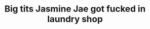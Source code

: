 ---
layout: post
title: Big tits Jasmine Jae got fucked in laundry shop
duration: '10:00'
view: 215
rate: 2
video: 'https://flashservice.xvideos.com/embedframe/26805571'
category: 
 - black
 - rough
 - busty
 - curvy
 - brunette
tags: 
 - big-black-cock
priority: 0.9
changefreq: daily
---